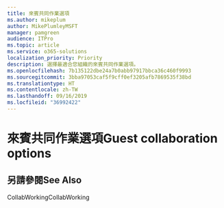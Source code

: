 ```yaml
---
title: 來賓共同作業選項
ms.author: mikeplum
author: MikePlumleyMSFT
manager: pamgreen
audience: ITPro
ms.topic: article
ms.service: o365-solutions
localization_priority: Priority
description: 選擇最適合您組織的來賓共同作業選項。
ms.openlocfilehash: 7b135122dbe24a7b0abb97917bbca36c460f9993
ms.sourcegitcommit: 3bba97053caf5f9cff0ef3205afb7869535f38bd
ms.translationtype: HT
ms.contentlocale: zh-TW
ms.lasthandoff: 09/16/2019
ms.locfileid: "36992422"
---
```

# <a name="guest-collaboration-options"></a><span data-ttu-id="88c9c-103">來賓共同作業選項</span><span class="sxs-lookup"><span data-stu-id="88c9c-103">Guest collaboration options</span></span>

## <a name="see-also"></a><span data-ttu-id="88c9c-104">另請參閱</span><span class="sxs-lookup"><span data-stu-id="88c9c-104">See Also</span></span>

<span data-ttu-id="88c9c-105">CollabWorking</span><span class="sxs-lookup"><span data-stu-id="88c9c-105">CollabWorking</span></span>